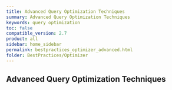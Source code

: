 ```yaml
---
title: Advanced Query Optimization Techniques
summary: Advanced Query Optimization Techniques
keywords: query optimization
toc: false
compatible_version: 2.7
product: all
sidebar: home_sidebar
permalink: bestpractices_optimizer_advanced.html
folder: BestPractices/Optimizer
---
```

<section>
<div class="TopicContent" data-swiftype-index="true" markdown="1">

# Advanced Query Optimization Techniques



</div>
</section>
